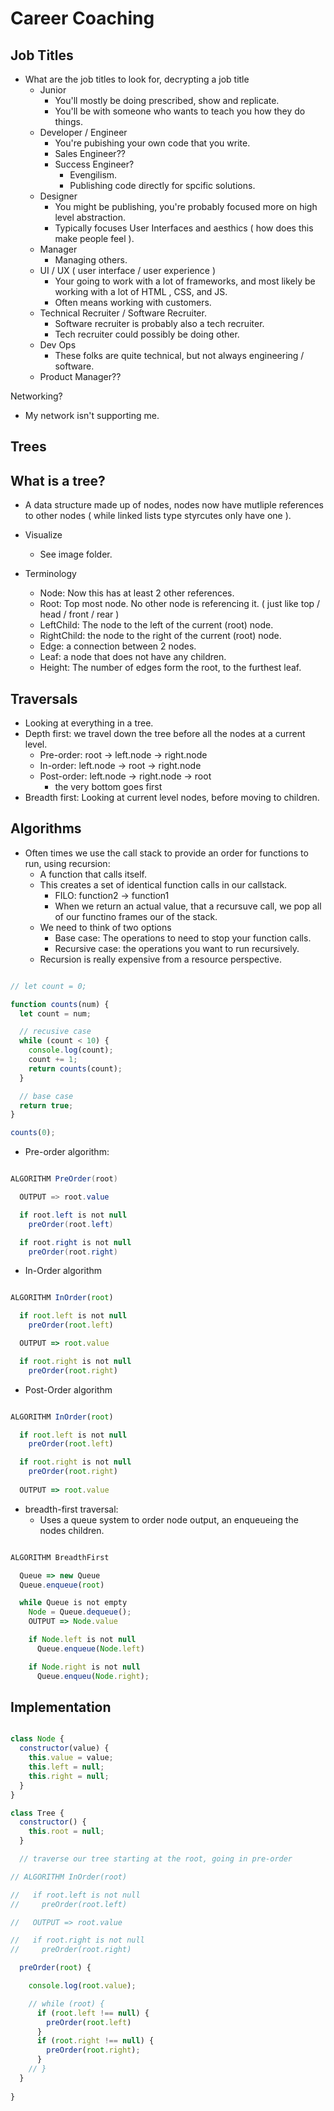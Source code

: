 # Career Coaching

## Job Titles

- What are the job titles to look for, decrypting a job title
  - Junior
    - You'll mostly be doing prescribed, show and replicate.
    - You'll be with someone who wants to teach you how they do things.
  - Developer / Engineer
    - You're pubishing your own code that you write.
    - Sales Engineer??
    - Success Engineer?
      - Evengilism.
      - Publishing code directly for spcific solutions.
  - Designer
    - You might be publishing, you're probably focused more on high level abstraction.
    - Typically focuses User Interfaces and aesthics ( how does this make people feel ).
  - Manager
    - Managing others.
  - UI / UX ( user interface / user experience )
    - Your going to work with a lot of frameworks, and most likely be working with a lot of HTML , CSS, and JS.
    - Often means working with customers.
  - Technical Recruiter  / Software Recruiter.
    - Software recruiter is probably also a tech recruiter.
    - Tech recruiter could possibly be doing other.
  - Dev Ops
    - These folks are quite technical, but not always engineering / software.
  - Product Manager??

Networking?
- My network isn't supporting me.


## Trees

## What is a tree?

- A data structure made up of nodes, nodes now have mutliple references to other nodes ( while linked lists type styrcutes only have one ).

- Visualize
  - See image folder.

- Terminology
  - Node: Now this has at least 2 other references.
  - Root: Top most node. No other node is referencing it. ( just like top / head / front / rear )
  - LeftChild: The node to the left of the current (root) node.
  - RightChild: the node to the right of the current (root) node.
  - Edge: a connection between 2 nodes.
  - Leaf: a node that does not have any children.
  - Height: The number of edges form the root, to the furthest leaf.

## Traversals

- Looking at everything in a tree.
- Depth first: we travel down the tree before all the nodes at a current level.
  - Pre-order: root -> left.node -> right.node
  - In-order: left.node -> root -> right.node
  - Post-order: left.node -> right.node -> root
    - the very bottom goes first
- Breadth first: Looking at current level nodes, before moving to children.

## Algorithms

- Often times we use the call stack to provide an order for functions to run, using recursion:
  - A function that calls itself.
  - This creates a set of identical function calls in our callstack.
    - FILO: function2 -> function1
    - When we return an actual value, that a recursuve call, we pop all of our functino frames our of the stack.
  - We need to think of two options
    - Base case: The operations to need to stop your function calls.
    - Recursive case: the operations you want to run recursively.
  - Recursion is really expensive from a resource perspective.

```js

// let count = 0;

function counts(num) {
  let count = num;

  // recusive case
  while (count < 10) {
    console.log(count);
    count += 1;
    return counts(count);
  }

  // base case
  return true;
}

counts(0);

```

- Pre-order algorithm:

```java

ALGORITHM PreOrder(root)

  OUTPUT => root.value

  if root.left is not null
    preOrder(root.left)

  if root.right is not null
    preOrder(root.right)

```

- In-Order algorithm

```js

ALGORITHM InOrder(root)

  if root.left is not null
    preOrder(root.left)

  OUTPUT => root.value

  if root.right is not null
    preOrder(root.right)

```

- Post-Order algorithm

```js

ALGORITHM InOrder(root)

  if root.left is not null
    preOrder(root.left)

  if root.right is not null
    preOrder(root.right)
  
  OUTPUT => root.value

```

- breadth-first traversal:
  - Uses a queue system to order node output, an enqueueing the nodes children.

```js

ALGORITHM BreadthFirst

  Queue => new Queue
  Queue.enqueue(root)

  while Queue is not empty
    Node = Queue.dequeue();
    OUTPUT => Node.value

    if Node.left is not null
      Queue.enqueue(Node.left)

    if Node.right is not null
      Queue.enqueu(Node.right);


```

## Implementation

```js

class Node {
  constructor(value) {
    this.value = value;
    this.left = null;
    this.right = null;
  }
}

class Tree {
  constructor() {
    this.root = null;
  }

  // traverse our tree starting at the root, going in pre-order

// ALGORITHM InOrder(root)

//   if root.left is not null
//     preOrder(root.left)

//   OUTPUT => root.value

//   if root.right is not null
//     preOrder(root.right)

  preOrder(root) {

    console.log(root.value);

    // while (root) {
      if (root.left !== null) {
        preOrder(root.left)
      }
      if (root.right !== null) {
        preOrder(root.right);
      }
    // }
  }
  
}

```